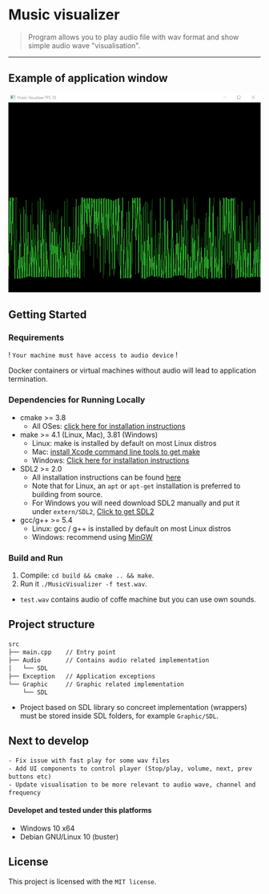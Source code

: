 ﻿Music visualizer
========

> Program allows you to play audio file with wav format and show simple audio wave "visualisation".
___

## Example of application window

![Demo](doc/app_window.PNG)

## Getting Started

### Requirements

! `Your machine must have access to audio device` !

Docker containers or virtual machines without audio will lead to application termination.

### Dependencies for Running Locally
* cmake >= 3.8
  * All OSes: [click here for installation instructions](https://cmake.org/install/)
* make >= 4.1 (Linux, Mac), 3.81 (Windows)
  * Linux: make is installed by default on most Linux distros
  * Mac: [install Xcode command line tools to get make](https://developer.apple.com/xcode/features/)
  * Windows: [Click here for installation instructions](http://gnuwin32.sourceforge.net/packages/make.htm)
* SDL2 >= 2.0
  * All installation instructions can be found [here](https://wiki.libsdl.org/Installation)
  * Note that for Linux, an `apt` or `apt-get` installation is preferred to building from source.
  * For Windows you will need download SDL2 manually and put it under `extern/SDL2`, [Click to get SDL2](https://www.libsdl.org/download-2.0.php)
* gcc/g++ >= 5.4
  * Linux: gcc / g++ is installed by default on most Linux distros
  * Windows: recommend using [MinGW](http://www.mingw.org/)

### Build and Run
1. Compile: `cd build && cmake .. && make`.
2. Run it `./MusicVisualizer -f test.wav`.

* `test.wav` contains audio of coffe machine but you can use own sounds.

## Project structure
```
src
├── main.cpp    // Entry point
├── Audio       // Contains audio related implementation
│   └── SDL
├── Exception   // Application exceptions
└── Graphic     // Graphic related implementation
    └── SDL
```
* Project based on SDL library so concreet implementation (wrappers) must be stored inside SDL folders, for example `Graphic/SDL`.

## Next to develop
```
- Fix issue with fast play for some wav files
- Add UI components to control player (Stop/play, volume, next, prev buttons etc)
- Update visualisation to be more relevant to audio wave, channel and frequency
```

#### Developet and tested under this platforms
- Windows 10 x64
- Debian GNU/Linux 10 (buster)

## License
This project is licensed with the `MIT license`.

